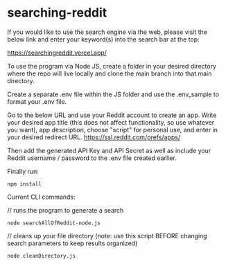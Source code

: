# searching-reddit

If you would like to use the search engine via the web, please visit the below link and enter your keyword(s) into the search bar at the top:

https://searchingreddit.vercel.app/

To use the program via Node JS, create a folder in your desired directory where the repo will live locally and clone the main branch into that main directory. 

Create a separate .env file within the JS folder and use the .env_sample to format your .env file. 

Go to the below URL and use your Reddit account to create an app. Write your desired app title (this does not affect functionality, so use whatever you want), app description, choose "script" for personal use, and enter in your desired redirect URL.
https://ssl.reddit.com/prefs/apps/

Then add the generated API Key and API Secret as well as include your Reddit username / password to the .env file created earlier. 

Finally run: 
```
npm install
```

Current CLI commands:

// runs the program to generate a search
```
node searchAllOfReddit-node.js
```

// cleans up your file directory (note: use this script BEFORE changing search parameters to keep results organized)
```
node cleanDirectory.js
```
